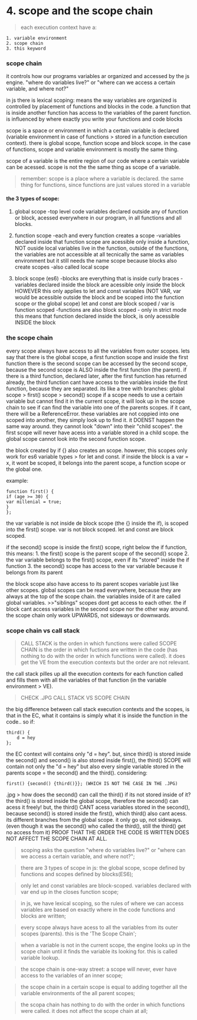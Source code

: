 # 4. scope and the scope chain

> each execution context have a:

    1. variable environment
    2. scope chain
    3. this keyword

### scope chain

it controls how our programs variables ar organized and accessed by the js engine. "where do variables live?" or "where can we access a certain variable, and where not?"

in js there is lexical scoping: means the way variables are organized is controlled by placement of functions and blocks in the code. a function that is inside another function has access to the variables of the parent function.
is influenced by where exactly you write your functions and code blocks

scope is a space or environment in which a certain variable is declared (variable environment in case of functions > stored in a function execution context). there is global scope, function scope and block scope.
in the case of functions, scope and variable environment is mostly the same thing.

scope of a variable is the entire region of our code where a certain variable can be acessed.
scope is not the the same thing as scope of a variable.

> remember: scope is a place where a variable is declared. the same thing for functions, since functions are just values stored in a variable

#### the 3 types of scope:

1. global scope
   -top level code
   variables declared outside any of function or block, acessed everywhere in our program, in all functions and all blocks.

2. function scope
   -each and every function creates a scope
   -variables declared inside that function scope are acessible only inside a function, NOT ouside
   local variables live in the function, outside of the functions, the variables are not accessible at all
   tecnically the same as variables environment but it still needs the name scope because blocks also create scopes
   -also called local scope

3. block scope (es6)
   -blocks are everything that is inside curly braces
   -variables declared inside the block are acessible only inside the block
   HOWEVER this only applies to let and const variables (NOT VAR, var would be acessible outside the block and be scoped into the function scope or the global scope)
   let and const are block scoped / var is function scoped
   -functions are also block scoped - only in strict mode
   this means that function declared inside the block, is only acessible INSIDE the block

### the scope chain

every scope always have access to all the variables from outer scopes. lets say that there is the global scope, a first function scope and inside the first function there is the second scope can be accessed by the second scope, because the second scope is ALSO inside the first function (the parent).
if there is a third function, declared later, after the first function has returned already, the third function cant have access to the variables inside the first function, because they are separated.
its like a tree with branches:
global scope > first() scope > second() scope
if a scope needs to use a certain variable but cannot find it in the current scope, it will look up in the scope chain to see if can find the variable into one of the parents scopes. if it cant, there will be a ReferenceError.
these variables are not coppied into one scoped into another, they simply look up to find it.
it DOENST happen the same way around. they cannot look "down" into their "child scopes". the first scope will never have acess into a variable stored in a child scope. the global scope cannot look into the second function scope.

the block created by if {} also creates an scope. however, this scopes only work for es6 variable types > for let and const. if inside the block is a var = x, it wont be scoped, it belongs into the parent scope, a function scope or the global one.

example:

    function first() {
    if (age >= 30) {
    var millenial = true;
    }
    };

the var variable is not inside de block scope (the {} inside the if), is scoped into the first() scope. var is not block scoped. let and const are block scoped.

if the second() scope is inside the first() scope, right below the if function, this means: 1. the first() scope is the parent scope of the second() scope 2. the var variable belongs to the first() scope, even if its "stored" inside the if function 3. the second() scope has access to the var variable because it belongs from its parent

the block scope also have access to its parent scopes variable just like other scopes. global scopes can be read everywhere, because they are always at the top of the scope chain. the variables inside of it are called global variables. >>"siblings" scopes dont get access to each other. the if block cant access variables in the second scope nor the other way around. the scope chain only work UPWARDS, not sideways or downwards.

### scope chain vs call stack

> CALL STACK is the orden in which functions were called
> SCOPE CHAIN is the order in which fuctions are written in the code (has nothing to do with the order in which functions were called). it does get the VE from the execution contexts but the order are not relevant.

the call stack pilles up all the execution contexts for each function called and fills them with all the variables of that function (in the variable environment > VE).

> CHECK .JPG CALL STACK VS SCOPE CHAIN

the big difference between call stack execution contexts and the scopes, is that in the EC, what it contains is simply what it is inside the function in the code.. so if:

    third() {
        d = hey
    };

the EC context will contains only "d = hey". but, since third() is stored inside the second() and second() is also stored inside first(), the third() SCOPE will contain not only the "d = hey" but also every single variable stored in the parents scope = the second() and the third(). considering:

    first() {second() {third()}}; (WHICH IS NOT THE CASE IN THE .JPG)

.jpg > how does the second() can call the third() if its not stored inside of it? the third() is stored inside the global scope, therefore the second() can acess it freely! but, the third() CANT acess variables stored in the second(), because second() is stored inside the first(), which third() also cant acess. its different branches from the global scope. it only go up, not sideways. (even though it was the second() who called the third(), still the third() get no access from it)
PROOF THAT THE ORDER THE CODE IS WRITTEN DOES NOT AFFECT THE SCOPE CHAIN AT ALL.

> scoping asks the question "where do variables live?" or "where can we access a certain variable, and where not?";

> there are 3 types of scope in js: the global scope, scope defined by functions and scopes defined by blocks(ES6);

> only let and const variables are block-scoped. variables declared with var end up in the closes function scope;

> in js, we have lexical scoping, so the rules of where we can access variables are based on exactly where in the code functions and blocks are written;

> every scope always have acess to all the variables from its outer scopes (parents). this is the 'The Scope Chain';

> when a variable is not in the current scope, the engine looks up in the scope chain until it finds the variable its looking for. this is called variable lookup.

> the scope chain is one-way street: a scope will never, ever have access to the variables of an inner scope;

> the scope chain in a certain scope is equal to adding together all the variable environments of the all parent scopes;

> the scopa chain has nothing to do with the order in which functions were called. it does not affect the scope chain at all;
